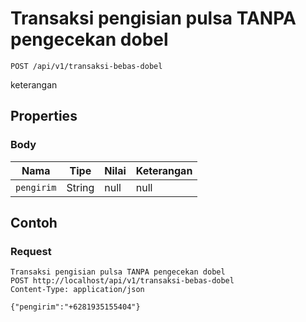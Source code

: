 # Transaksi pengisian pulsa TANPA pengecekan dobel
```http
POST /api/v1/transaksi-bebas-dobel
```
keterangan
## Properties
### Body
Nama | Tipe | Nilai | Keterangan
--- | --- | --- | ---
<code>pengirim</code> | String | null | null
## Contoh
### Request
```http
Transaksi pengisian pulsa TANPA pengecekan dobel
POST http://localhost/api/v1/transaksi-bebas-dobel
Content-Type: application/json

{"pengirim":"+6281935155404"}
```
